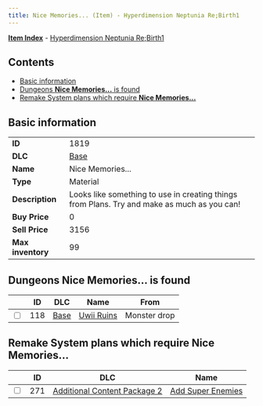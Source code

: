 ```yaml
---
title: Nice Memories... (Item) - Hyperdimension Neptunia Re;Birth1
---
```


[**Item Index**](/neptunia/rb1/item/index.html) - [Hyperdimension Neptunia Re;Birth1](/neptunia/rb1)

## Contents

- [Basic information](#basic-information)
- [Dungeons **Nice Memories...** is found](#dungeons-nice-memories-is-found)
- [Remake System plans which require **Nice Memories...**](#remake-system-plans-which-require-nice-memories)

## Basic information

|   |   |
| -- | -- |
| **ID** | 1819 |
| **DLC** | [Base](/neptunia/rb1/dlc/1-base.html) |
| **Name** | Nice Memories... |
| **Type** | Material |
| **Description** | Looks like something to use in creating things from Plans. Try and make as much as you can! |
| **Buy Price** | 0 |
| **Sell Price** | 3156 |
| **Max inventory** | 99 |


## Dungeons **Nice Memories...** is found

|    | ID | DLC | Name | From |
| -- | -- | --- | ---- | ---- |
| <input type="checkbox" id="rb1-dungeon-1-118" class="trackbox" /> | 118 | [Base](/neptunia/rb1/dlc/1-base.html) | [Uwii Ruins](/neptunia/rb1/dungeon/1-118-uwii-ruins.html) | Monster drop |


## Remake System plans which require **Nice Memories...**

|    | ID | DLC | Name |
| -- | -- | --- | ---- |
| <input type="checkbox" id="rb1-quest-11-271" class="trackbox" /> | 271 | [Additional Content Package 2](/neptunia/rb1/dlc/11-pack2.html) | [Add Super Enemies](/neptunia/rb1/quest/11-271-add-super-enemies.html) |
